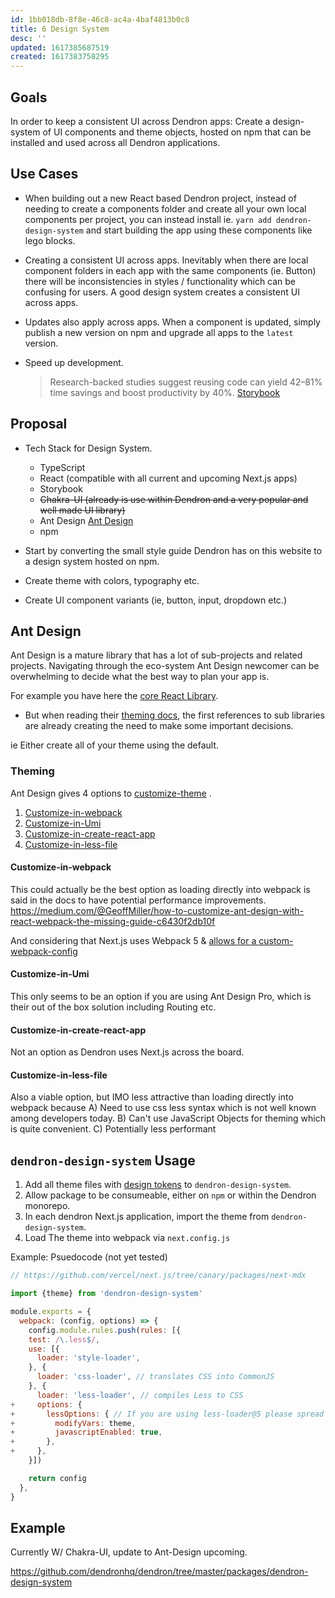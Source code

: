 ```yaml
---
id: 1bb018db-8f8e-46c8-ac4a-4baf4813b0c8
title: 6 Design System
desc: ''
updated: 1617385687519
created: 1617383758295
---
```


## Goals

In order to keep a consistent UI across Dendron apps:
Create a design-system of UI components and theme objects, hosted on npm that can be installed and used across all Dendron applications.

## Use Cases

-   When building out a new React based Dendron project, instead of needing to create a components folder and create all your own local components per project, you can instead install ie. `yarn add dendron-design-system` and start building the app using these components like lego blocks.

-   Creating a consistent UI across apps. Inevitably when there are local component folders in each app with the same components (ie. Button) there will be inconsistencies in styles / functionality which can be confusing for users. A good design system creates a consistent UI across apps.

-   Updates also apply across apps. When a component is updated, simply publish a new version on npm and upgrade all apps to the `latest` version.

-   Speed up development.
    > Research-backed studies suggest reusing code can yield 42–81% time savings and boost productivity by 40%.
    > [Storybook](https://storybook.js.org/tutorials/design-systems-for-developers/react/en/conclusion/)

## Proposal

-   Tech Stack for Design System.

    -   TypeScript
    -   React (compatible with all current and upcoming Next.js apps)
    -   Storybook
    -   ~~Chakra-UI (already is use within Dendron and a very popular and well made UI library)~~
    -   Ant Design [Ant Design](https://ant.design/components/overview/)
    -   npm

-   Start by converting the small style guide Dendron has on this website to a design system hosted on npm.
-   Create theme with colors, typography etc.
-   Create UI component variants (ie, button, input, dropdown etc.)

## Ant Design

Ant Design is a mature library that has a lot of sub-projects and related projects. Navigating through the eco-system Ant Design newcomer can be overwhelming to decide what the best way to plan your app is.

For example you have here the [core React Library](https://ant.design/docs/react/introduce).

-   But when reading their [theming docs](https://ant.design/docs/react/customize-theme), the first references to sub libraries are already creating the need to make some important decisions.

ie Either create all of your theme using the default.

### Theming

Ant Design gives 4 options to [customize-theme](https://ant.design/docs/react/customize-theme) .

1. [Customize-in-webpack](https://ant.design/docs/react/customize-theme#Customize-in-webpack)
2. [Customize-in-Umi](https://ant.design/docs/react/customize-theme#Customize-in-Umi)
3. [Customize-in-create-react-app](https://ant.design/docs/react/customize-theme#Customize-in-create-react-app)
4. [Customize-in-less-file](https://ant.design/docs/react/customize-theme#Customize-in-less-file)

#### Customize-in-webpack

This could actually be the best option as loading directly into webpack is said in the docs to have potential performance improvements.
https://medium.com/@GeoffMiller/how-to-customize-ant-design-with-react-webpack-the-missing-guide-c6430f2db10f

And considering that Next.js uses Webpack 5 & [allows for a custom-webpack-config](https://nextjs.org/docs/api-reference/next.config.js/custom-webpack-config)

#### Customize-in-Umi

This only seems to be an option if you are using Ant Design Pro, which is their out of the box solution including Routing etc.

#### Customize-in-create-react-app

Not an option as Dendron uses Next.js across the board.

#### Customize-in-less-file

Also a viable option, but IMO less attractive than loading directly into webpack because
A) Need to use css less syntax which is not well known among developers today.
B) Can't use JavaScript Objects for theming which is quite convenient.
C) Potentially less performant

## `dendron-design-system` Usage

1. Add all theme files with [design tokens](https://spectrum.adobe.com/page/design-tokens/) to `dendron-design-system`.
2. Allow package to be consumeable, either on `npm` or within the Dendron monorepo.
3. In each dendron Next.js application, import the theme from `dendron-design-system`.
4. Load The theme into webpack via `next.config.js`

Example:
Psuedocode (not yet tested)

```javascript
// https://github.com/vercel/next.js/tree/canary/packages/next-mdx

import {theme} from 'dendron-design-system'

module.exports = {
  webpack: (config, options) => {
    config.module.rules.push(rules: [{
    test: /\.less$/,
    use: [{
      loader: 'style-loader',
    }, {
      loader: 'css-loader', // translates CSS into CommonJS
    }, {
      loader: 'less-loader', // compiles Less to CSS
+     options: {
+       lessOptions: { // If you are using less-loader@5 please spread the lessOptions to options directly
+         modifyVars: theme,
+         javascriptEnabled: true,
+       },
+     },
    }])

    return config
  },
}
```

## Example

Currently W/ Chakra-UI, update to Ant-Design upcoming.

https://github.com/dendronhq/dendron/tree/master/packages/dendron-design-system
